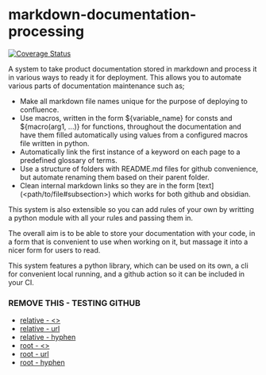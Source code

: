 # markdown-documentation-processing

[![Coverage Status](https://coveralls.io/repos/github/OriginalDaemon/markdown-documentation-processing/badge.svg?branch=main)](https://coveralls.io/github/OriginalDaemon/markdown-documentation-processing?branch=main)

A system to take product documentation stored in markdown and process it in various ways to ready it for deployment. This allows you to automate various parts of documentation maintenance such as;

 - Make all markdown file names unique for the purpose of deploying to confluence.
 - Use macros, written in the form ${variable_name} for consts and ${macro(arg1, ...)} for functions, throughout the documentation and have them filled automatically using values from a configured macros file written in python.
 - Automatically link the first instance of a keyword on each page to a predefined glossary of terms.
 - Use a structure of folders with README.md files for github convenience, but automate renaming them based on their parent folder.
 - Clean internal markdown links so they are in the form \[text\](\<path/to/file#subsection\>) which works for both github and obsidian.

This system is also extensible so you can add rules of your own by writting a python module with all your rules and passing them in. 

The overall aim is to be able to store your documentation with your code, in a form that is convenient to use when working on it, but massage it into a nicer form for users to read.

This system features a python library, which can be used on its own, a cli for convenient local running, and a github action so it can be included in your CI.


### REMOVE THIS - TESTING GITHUB

 - [relative - <>](<./tests/data/doc test/test.md#sub section - 1>)
 - [relative - url](<./tests/data/doc%20test/test.md#sub%20section%20-%201>)
 - [relative - hyphen](<./tests/data/doc-test/test.md#sub-section---1>)
 - [root - <>](<tests/data/doc test/test.md#sub section - 1>)
 - [root - url](<tests/data/doc%20test/test.md#sub%20section%20-%201>)
 - [root - hyphen](<tests/data/doc-test/test.md#sub-section---1>)
